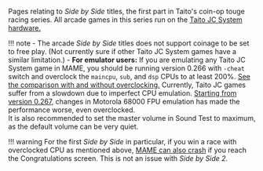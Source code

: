 Pages relating to *Side by Side* titles, the first part in Taito's coin-op touge racing series. All arcade games in this series run on the [Taito JC System hardware.](https://www.system16.com/hardware.php?id=667)

!!! note
    - The arcade *Side by Side* titles does not support coinage to be set to free play. (Not currently sure if other Taito JC System games have a similar limitation.)
    - **For emulator users:** If you are emulating any Taito JC System game in MAME, you should be running version 0.266 with `-cheat` switch and overclock the `maincpu`, `sub`, and `dsp` CPUs to at least 200%. [See the comparison with and without overclocking.](https://www.youtube.com/watch?v=gCzgSLNob-8) Currently, Taito JC games suffer from a slowdown due to imperfect CPU emulation. [Starting from version 0.267,](https://github.com/mamedev/mame/commit/3d357c07c0ca824868bbe7586839c8caae236571#diff-2fc8ed920c6dc8de6019a9cde02d47e52e622912f49e6e03a5544471103b32d4) changes in Motorola 68000 FPU emulation has made the performance worse, even overclocked.<br>It is also recommended to set the master volume in Sound Test to maximum, as the default volume can be very quiet.

!!! warning 
    For the first *Side by Side* in particular, if you win a race with overclocked CPU as mentioned above, [MAME can also crash](https://mametesters.org/view.php?id=8852) if you reach the Congratulations screen. This is not an issue with *Side by Side 2.*
